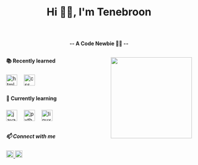 <h1 align="center">Hi 👋🏼, I'm Tenebroon</h1>

###

<br clear="both">

<h4 align="center">-- A Code Newbie 👊🏼 --</h4>

###

<h2 align="center"></h2>

###

<img align="right" height="220" src="https://media3.giphy.com/media/v1.Y2lkPTc5MGI3NjExaHhheHNsbHM5cWpmaG90Z29lOWMxcmQ3Nm56Z2l1cmZ0NGxjN21tYiZlcD12MV9pbnRlcm5hbF9naWZfYnlfaWQmY3Q9Zw/bGgsc5mWoryfgKBx1u/giphy.gif"  />

###

<h4 align="left">📚 Recently learned</h4>

###

<div align="left">
  <img src="https://cdn.jsdelivr.net/gh/devicons/devicon/icons/html5/html5-original.svg" height="30" alt="html5 logo"  />
  <img width="10" />
  <img src="https://cdn.jsdelivr.net/gh/devicons/devicon/icons/css3/css3-original.svg" height="30" alt="css logo"  />
</div>

###

<h4 align="left">📖 Currently learning</h4>

###

<div align="left">
  <img src="https://cdn.jsdelivr.net/gh/devicons/devicon/icons/javascript/javascript-original.svg" height="30" alt="javascript logo"  />
  <img width="10" />
  <img src="https://cdn.jsdelivr.net/gh/devicons/devicon/icons/python/python-original.svg" height="30" alt="python logo"  />
  <img width="10" />
  <img src="https://cdn.jsdelivr.net/gh/devicons/devicon/icons/linux/linux-original.svg" height="30" alt="linux logo"  />
</div>

###

<h2 align="left"></h2>

###

<h5 align="left">📫 Connect with me</h5>

###

<div align="left">
  <a href="https://t.me/Tenebroon" target="_blank">
    <img src="https://img.shields.io/static/v1?message=Telegram&logo=telegram&label=&color=2CA5E0&logoColor=white&labelColor=&style=flat" height="20" alt="telegram logo"  />
  </a>
  <a href="https://chat.google.com/room/AAQANQPw8wE?cls=7" target="_blank">
    <img src="https://img.shields.io/static/v1?message=Gmail&logo=gmail&label=&color=D14836&logoColor=white&labelColor=&style=flat" height="20" alt="gmail logo"  />
  </a>
</div>

###

<h2 align="left"></h2>

###

